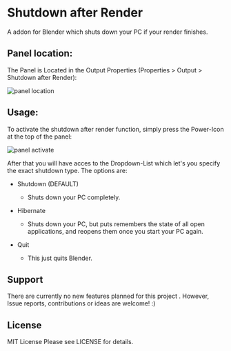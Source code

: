 # Shutdown after Render

A addon for Blender which shuts down your PC if your render finishes.



## Panel location:
The Panel is Located in the Output Properties (Properties > Output > Shutdown after Render):


![panel location](https://user-images.githubusercontent.com/43887102/175784792-e523f098-4051-45ff-9f80-ed10acca620d.png)

## Usage:

To activate the shutdown after render function, simply press the Power-Icon at the top of the panel:

![panel activate](https://user-images.githubusercontent.com/43887102/175784819-ba01a5c6-93b9-4930-b8a8-cc21ac4cb6db.png)

After that you will have acces to the Dropdown-List which let's you specify the exact shutdown type.
The options are:
* Shutdown (DEFAULT)
  - Shuts down your PC completely.

* Hibernate
  - Shuts down your PC, but puts remembers the state of all open applications, and reopens them once you start your PC again.
  
* Quit
  - This just quits Blender.

## Support

There are currently no new features planned for this project . However, Issue reports, contributions or ideas are welcome! :)

## License

MIT License Please see LICENSE for details.
